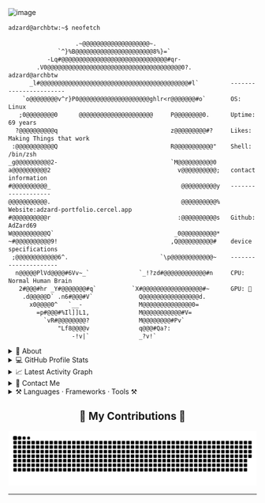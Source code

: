 

<img width="1267" height="208" alt="image" src="https://github.com/user-attachments/assets/406d9522-2add-4a62-b79e-46d2660f0f9d" />

```console
adzard@archbtw:~$ neofetch

                   .~@@@@@@@@@@@@@@@@@@@~.
              `^}%B@@@@@@@@@@@@@@@@@@@@@@8%}=`                
           -Lq#@@@@@@@@@@@@@@@@@@@@@@@@@@@@@@#qr-            
        .V0@@@@@@@@@@@@@@@@@@@@@@@@@@@@@@@@@@@@@@0?.           adzard@archbtw 
      _l#@@@@@@@@@@@@@@@@@@@@@@@@@@@@@@@@@@@@@@@@@@#l`         -----------------------
    `o@@@@@@@@v^r}P0@@@@@@@@@@@@@@@@@@@@ghlr<r@@@@@@@#o`       OS: Linux
   ;0@@@@@@@@0      @@@@@@@@@@@@@@@@@@@@@     P@@@@@@@@0.      Uptime: 69 years
  ?@@@@@@@@@@q                                z@@@@@@@@@#?     Likes: Making Things that work
 :@@@@@@@@@@@Q                                R@@@@@@@@@@@"    Shell: /bin/zsh
_g@@@@@@@@@@2-                                `M@@@@@@@@@@0
a@@@@@@@@@@2                                    v@@@@@@@@@@;   contact information
#@@@@@@@@@@_                                     @@@@@@@@@@y   -------------------
@@@@@@@@@@@.                                     @@@@@@@@@@%   Website:adzard-portfolio.cercel.app
#@@@@@@@@@@r                                    :@@@@@@@@@@s   Github: AdZard69
W@@@@@@@@@@Q`                                  _0@@@@@@@@@@*
~#@@@@@@@@@@9!                                ,Q@@@@@@@@@@#    device specifications
 ;@@@@@@@@@@@@6^.                          `\p@@@@@@@@@@@@~    ---------------------
  n@@@@@PlVd@@@@#6Vv~_`              `_!?zd#@@@@@@@@@@@@#n     CPU: Normal Human Brain
   2#@@@#hr _Y#@@@@@@@#q`          `X#@@@@@@@@@@@@@@@@@#~      GPU: 👀
    .d@@@@@D` .n6#@@@#V`             Q@@@@@@@@@@@@@@@@d.
      x0@@@@0^   `__-                M@@@@@@@@@@@@@@0=
        =p#@@@#%Il]]L1,              M@@@@@@@@@@@#V=
          `vR#@@@@@@@@?              M@@@@@@@@#Pv`
              "Lf8@@@@v              q@@@#Qa?:
                  -!v|`              _?v!`
```

<details>
  <summary>🧮 About</summary>
<div>
<samp>
<h2 align="center">Helpful Links</h2>
 <p align="center">
  <a href="https://adzard-portfolio.vercel.app/"><img align="center" 
     src="https://img.shields.io/website?down_message=offline&style=for-the-badge&up_message=online&url=https%3A%2F%2Fmannu.live" height="25"
     alt="website" /></a>
  </p>
 </samp>
</div>
</details>
  
<details> 
  <summary>💻 GitHub Profile Stats</summary>
  <!-- View Counter -->
<img align="center" src="https://visitor-badge.laobi.icu/badge?page_id=AdZard69.AdZard69" />
  <div>
  <samp>
    <h2 align="center"> Github Stats </h2>
      <br/>
    <details open>
  <summary><h3>Languages</h3></summary>
            <p align="center">
        <a href="https://github.com/AdZard69/">
          <img src="https://github-readme-stats.vercel.app/api/top-langs/?username=AdZard69&langs_count=6&theme=gruvbox&layout=compact&hide_border=true"
          alt="AdZard :: overall Top Langs " /></a>
      </p>
        <p align="center">
          <a href="https://github.com/AdZard69/">
          <img width="45%" src="https://github-profile-summary-cards.vercel.app/api/cards/repos-per-language?username=AdZard69&theme=gruvbox&layout=compact&hide_border=true"
          alt="AdZard :: Top Langs by repo" />
          <img width="45%" src="https://github-profile-summary-cards.vercel.app/api/cards/most-commit-language?username=AdZard69&theme=gruvbox&layout=compact&hide_border=true"
          alt="AdZard :: Top Langs by commit" />
          </a>
        </p>
</details>
    <details open>
  <summary><h3>stasistic</h3></summary>
        <p align="center">
          <a href="https://github.com/AdZard69/">
          <img width="49.5%" src="https://github-readme-stats.vercel.app/api?username=AdZard69&show_icons=true&theme=rose_pine&hide_border=true" />
          <!-- <img width="49.5%" src="https://github-readme-streak-stats.herokuapp.com/?user=MannuVilasara&theme=rose-pine&hide_border=true" /> -->
          </a>
       </p>
     <br>
     </samp>
  </div>    
</details>

<details>
  <summary>📈 Latest Activity Graph</summary>
  <samp>
  <br/>
  <h2 align="center"> latest contribution </h2>
<a href="https://github.com/ashutosh00710/github-readme-activity-graph">
  <img alt="azzar's Activity Graph" src="https://github-readme-activity-graph.vercel.app/graph/?username=AdZard69&bg_color=000&color=fff&line=00E676&point=fff&hide_border=true" /></a>
<br/>
  </samp>
  </details>


  
  








<!-- Typing Animation -->
<!-- <h1 align="center">
  <picture>
    <source srcset="https://readme-typing-svg.herokuapp.com/?font=Righteous&size=35&center=true&vCenter=true&width=500&height=70&duration=4000&color=000000&lines=Hi+There!+👋;+I'm+AdZard!" media="(prefers-color-scheme: light)" />
    <source srcset="https://readme-typing-svg.herokuapp.com/?font=Righteous&size=35&center=true&vCenter=true&width=500&height=70&duration=4000&color=F7F7F7&lines=Hi+There!+👋;+I'm+AdZard!" media="(prefers-color-scheme: dark)" />
    <img src="https://readme-typing-svg.herokuapp.com/?font=Righteous&size=35&center=true&vCenter=true&width=500&height=70&duration=4000&color=F7F7F7&lines=Hi+There!+👋;+I'm+AdZard!" alt="Typing SVG">
  </picture>
</h1> -->



<!-- <div align="center">
  
  🌱 I’m currently exploring **life** :eyes:

  🔭 I’m currently working on **Personal Projects**

  💬 Ask me about , ,  or anything else [here](https://github.com/AdZard69/AdZard69/issues)

  👯 I’m looking to collaborate on **Various New and Creative Projects**
  
</div> -->

<details>
 <summary>👤 Contact Me</summary>
  <div align="center">
  <h2 style="display:inline-block;">📫 How to reach me:</h2>
  <a href="mailto:adzardeventshub@gmail.com">
    <img src="https://img.shields.io/badge/Gmail-333333?style=for-the-badge&logo=gmail&logoColor=red" />
  </a>
  <a href="https://my-crazy-portfolio.vercel.app/" target="_blank">
     <img src="https://img.shields.io/badge/Portfolio-FF5722?style=for-the-badge&logo=todoist&logoColor=white" />
  </a>
</div>

</details>


<details>
  <summary> ⚒️ Languages · Frameworks · Tools ⚒️</summary> 
<br/>
<div align="center">
  <img src="https://skillicons.dev/icons?i=ps,pr" ><br>
    <img src="https://skillicons.dev/icons?i=react,html,css,vscode,github,figma,tailwind,git" />
    <img src="https://skillicons.dev/icons?i=nodejs,python,javascript,threejs,typescript,express,firebase,mongodb,c,java,nextjs,mysql,py,mint,cpp" /><br>
</div>

</details>


<!-- GitHub Stats -->
<!-- <div align="center">
  <h2>📊 My GitHub Stats</h2>
  <picture>
    <source srcset="https://github-readme-stats.vercel.app/api?username=AdZard69&show_icons=true&theme=light&hide_border=false#gh-light-mode-only" media="(prefers-color-scheme: light)" />
    <source srcset="https://github-readme-stats.vercel.app/api?username=AdZard69&show_icons=true&theme=dark&hide_border=false#gh-dark-mode-only" media="(prefers-color-scheme: dark)" />
    <img src="https://github-readme-stats.vercel.app/api?username=AdZard69&show_icons=true&theme=darkt&hide_border=false" alt="GitHub Stats" />
  </picture>
</div> -->



<!-- Streak Stats -->
<!-- <div align="center">
  <h2>🏆 Contributions and Streaks 🏆</h2>
  <picture>
    <source srcset="https://github-readme-streak-stats.herokuapp.com?user=AdZard69#gh-light-mode-only" media="(prefers-color-scheme: light)" />
    <source srcset="https://github-readme-streak-stats.herokuapp.com?user=AdZard69&theme=dark#gh-dark-mode-only" media="(prefers-color-scheme: dark)" />
    <img src="https://github-readme-streak-stats.herokuapp.com?user=AdZard69&theme=dark" alt="GitHub Streak" />
  </picture>
</div> -->

<!-- Custom Snake Animation -->
<div align="center">
  <h2>🐍 My Contributions 🐍</h2>
  <picture>
    <source srcset="https://raw.githubusercontent.com/AdZard69/AdZard69/main/output/github-snake-dark.svg#gh-dark-mode-only" media="(prefers-color-scheme: dark)" />
    <source srcset="https://raw.githubusercontent.com/AdZard69/AdZard69/main/output/github-snake-dark.svg#gh-dark-mode-only" media="(prefers-color-scheme: dark)" />
    <img src="https://raw.githubusercontent.com/AdZard69/AdZard69/main/output/github-snake-dark.svg" alt="GitHub contributions snake" />
  </picture>
</div>

---
